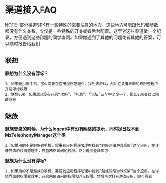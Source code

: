 渠道接入FAQ
=========

NOTE: 部分渠道SDK有一些特殊的需要注意的地方，这些地方可能跟代码和参数都没有什么关系，仅仅是一些特殊的开关或者后台配置。这里对这些渠道做一个纪录，方便遇到这些问题的同学查阅。如果你遇到了其他的问题或者其他的答案，可以随时报告给我们


联想
---------
**联想为什么没有浮标？**
```
1、如果是小米手机，那么需要在应用程序管理中，找到该游戏，然后在详情界面的权限管理中开启浮标权限
2、联想SDK，如果后台没有开启“攻略”、“礼包”、“论坛”三个中至少一个，那么SDK会自动隐藏浮标
```


魅族
---------
**魅族登录的时候，为什么logcat中有没有网络的提示，同时抛出找不到MzTelephonyManager这个类**
```
1、如果用的不是魅族的手机，需要到应用程序管理中找到“魅族网络游戏框架”这个应用，在详情界面的权限管理中，开启网络访问的权限。然后再次登陆即可
```

**魅族为什么没有浮标?**
```
1、如果用的不是魅族的手机，需要到应用程序管理中找到“魅族网络游戏框架”这个应用，在详情界面的权限管理中，开启网络访问的权限和浮标权限。然后再次打开游戏应用，即可看到
```

